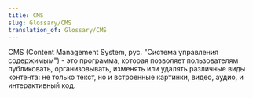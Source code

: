 ```yaml
---
title: CMS
slug: Glossary/CMS
translation_of: Glossary/CMS
---
```


CMS (Content Management System, рус. "Система управления содержимым") - это программа, которая позволяет пользователям публиковать, организовывать, изменять или удалять различные виды контента: не только текст, но и встроенные картинки, видео, аудио, и интерактивный код.
